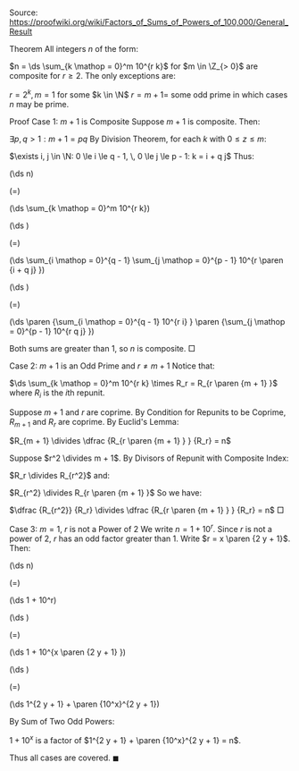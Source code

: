 # 

Source: https://proofwiki.org/wiki/Factors_of_Sums_of_Powers_of_100,000/General_Result



Theorem
All integers $n$ of the form:

$n = \ds \sum_{k \mathop = 0}^m 10^{r k}$ for $m \in \Z_{> 0}$
are composite for $r \ge 2$.
The only exceptions are:

$r = 2^k, m = 1$ for some $k \in \N$
$r = m + 1 =$ some odd prime
in which cases $n$ may be prime.


Proof
Case $1$: $m + 1$ is Composite
Suppose $m + 1$ is composite.
Then:

$\exists p, q > 1: m + 1 = p q$
By Division Theorem, for each $k$ with $0 \le z \le m$:

$\exists i, j \in \N: 0 \le i \le q - 1, \, 0 \le j \le p - 1: k = i + q j$
Thus:














\(\ds n\)

\(=\)







\(\ds \sum_{k \mathop = 0}^m 10^{r k}\)




















\(\ds \)

\(=\)







\(\ds \sum_{i \mathop = 0}^{q - 1} \sum_{j \mathop = 0}^{p - 1} 10^{r \paren {i + q j} }\)




















\(\ds \)

\(=\)







\(\ds \paren {\sum_{i \mathop = 0}^{q - 1} 10^{r i} } \paren {\sum_{j \mathop = 0}^{p - 1} 10^{r q j} }\)









Both sums are greater than $1$, so $n$ is composite.
$\Box$


Case $2$: $m + 1$ is an Odd Prime and $r \ne m + 1$
Notice that: 

$\ds \sum_{k \mathop = 0}^m 10^{r k} \times R_r = R_{r \paren {m + 1} }$
where $R_i$ is the $i$th repunit.

Suppose $m + 1$ and $r$ are coprime.
By Condition for Repunits to be Coprime, $R_{m + 1}$ and $R_r$ are coprime.
By Euclid's Lemma:

$R_{m + 1} \divides \dfrac {R_{r \paren {m + 1} } } {R_r} = n$

Suppose $r^2 \divides m + 1$.
By Divisors of Repunit with Composite Index:

$R_r \divides R_{r^2}$
and:

$R_{r^2} \divides R_{r \paren {m + 1} }$
So we have:

$\dfrac {R_{r^2}} {R_r} \divides \dfrac {R_{r \paren {m + 1} } } {R_r} = n$
$\Box$


Case $3$: $m = 1$, $r$ is not a Power of $2$
We write $n = 1 + 10^r$.
Since $r$ is not a power of $2$, $r$ has an odd factor greater than $1$.
Write $r = x \paren {2 y + 1}$. 
Then:














\(\ds n\)

\(=\)







\(\ds 1 + 10^r\)




















\(\ds \)

\(=\)







\(\ds 1 + 10^{x \paren {2 y + 1} }\)




















\(\ds \)

\(=\)







\(\ds 1^{2 y + 1} + \paren {10^x}^{2 y + 1}\)









By Sum of Two Odd Powers:

$1 + 10^x$ is a factor of $1^{2 y + 1} + \paren {10^x}^{2 y + 1} = n$.

Thus all cases are covered.
$\blacksquare$





